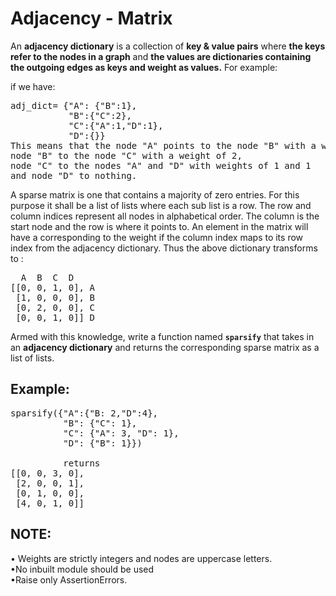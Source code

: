 # Adjacency - Matrix

An **adjacency dictionary** is a collection of **key & value pairs** where **the keys refer to the nodes in a graph** and **the values are dictionaries containing the outgoing edges as keys and weight as values.**
For example:

if we have: 
<pre>
adj_dict= {"A": {"B":1}, 
           "B":{"C":2}, 
           "C":{"A":1,"D":1}, 
           "D":{}}
This means that the node "A" points to the node "B" with a weight of 1, 
node "B" to the node "C" with a weight of 2, 
node "C" to the nodes "A" and "D" with weights of 1 and 1 
and node "D" to nothing.
</pre>

A sparse matrix is one that contains a majority of zero entries. For this purpose it shall be a list of lists where each sub list is a row. 
The row and column indices represent all nodes in alphabetical order.
The column is the start node and the row is where it points to. 
An element in the matrix will have a corresponding to the weight if the column index maps to its row index from the adjacency dictionary. 
Thus the above dictionary transforms to :
<pre>
  A  B  C  D
[[0, 0, 1, 0], A
 [1, 0, 0, 0], B
 [0, 2, 0, 0], C
 [0, 0, 1, 0]] D
</pre>

Armed with this knowledge, write a function named **`sparsify`**  that takes in an **adjacency dictionary** and returns the corresponding sparse matrix as a list of lists.

## Example:
<pre>
sparsify({"A":{"B: 2,"D":4}, 
          "B": {"C": 1}, 
          "C": {"A": 3, "D": 1}, 
          "D": {"B": 1}}) 
          
          returns
[[0, 0, 3, 0], 
 [2, 0, 0, 1], 
 [0, 1, 0, 0], 
 [4, 0, 1, 0]]
</pre>
## NOTE:

• Weights are strictly integers and nodes are uppercase letters.<br>
•No inbuilt module should be used<br>
•Raise only AssertionErrors.<br>
